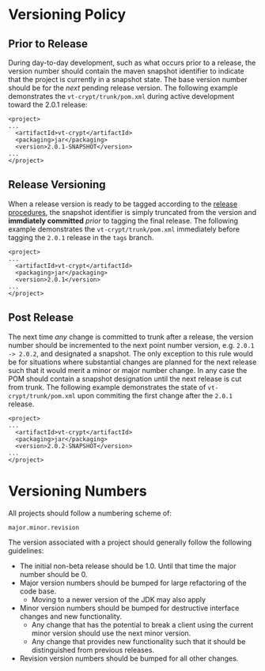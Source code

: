 # Versioning Policy #

## Prior to Release ##
During day-to-day development, such as what occurs prior to a release, the version number should contain the maven snapshot identifier to indicate that the project is currently in a snapshot state.  The base version number should be for the _next_ pending release version.  The following example demonstrates the `vt-crypt/trunk/pom.xml` during active development toward the 2.0.1 release:

```
<project>
...
  <artifactId>vt-crypt</artifactId>
  <packaging>jar</packaging>
  <version>2.0.1-SNAPSHOT</version>
...
</project>
```

## Release Versioning ##
When a release version is ready to be tagged according to the [release procedures](vtReleaseProcedures.md), the snapshot identifier is simply truncated from the version and **immdiately committed** _prior_ to tagging the final release.  The following example demonstrates the `vt-crypt/trunk/pom.xml` immediately before tagging the `2.0.1` release in the `tags` branch.
```
<project>
...
  <artifactId>vt-crypt</artifactId>
  <packaging>jar</packaging>
  <version>2.0.1</version>
...
</project>
```

## Post Release ##
The next time _any_ change is committed to trunk after a release, the version number should be incremented to the next point number version, e.g. `2.0.1 -> 2.0.2`, and designated a snapshot.  The only exception to this rule would be for situations where substantial changes are planned for the next release such that it would merit a minor or major number change.  In any case the POM should contain a snapshot designation until the next release is cut from trunk.  The following example demonstrates the state of `vt-crypt/trunk/pom.xml` upon commiting the first change after the `2.0.1` release.
```
<project>
...
  <artifactId>vt-crypt</artifactId>
  <packaging>jar</packaging>
  <version>2.0.2-SNAPSHOT</version>
...
</project>
```

# Versioning Numbers #
All projects should follow a numbering scheme of:
```
major.minor.revision
```
The version associated with a project should generally follow the following guidelines:
  * The initial non-beta release should be 1.0. Until that time the major number should be 0.
  * Major version numbers should be bumped for large refactoring of the code base.
    * Moving to a newer version of the JDK may also apply
  * Minor version numbers should be bumped for destructive interface changes and new functionality.
    * Any change that has the potential to break a client using the current minor version should use the next minor version.
    * Any change that provides new functionality such that it should be distinguished from previous releases.
  * Revision version numbers should be bumped for all other changes.